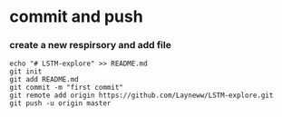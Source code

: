 # commit and push
### create a new respirsory and add file
```
echo "# LSTM-explore" >> README.md
git init
git add README.md
git commit -m "first commit"
git remote add origin https://github.com/Layneww/LSTM-explore.git
git push -u origin master
```
